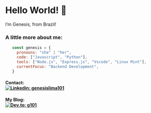 # Hello World! 👋   
I’m Genesis, from Brazil!

### A little more about me:
```javascript
   const genesis = {
     pronouns: "she" | "her",
     code: ["Javascript", "Python"],
     tools: ["Node.js", "Express.js", "Vscode", "Linux Mint"],
     currentFocus: "Backend Development",
   }
```
#### Contact:<br/>[![Linkedin: genesislima101](https://img.shields.io/badge/genesislima101-0077B5?style=for-the-badge&logo=linkedin&logoColor=white&link=https://www.linkedin.com/in/genesislima101/)](https://www.linkedin.com/in/genesislima101/)<br/>
#### My Blog:<br/>[![Dev.to: g101](https://img.shields.io/badge/dev.to-0A0A0A?style=for-the-badge&logo=dev.to&logoColor=white&link=https://dev.to/g101)](https://dev.to/g101)<br/>
<!--
**g101x/g101x** is a ✨ _special_ ✨ repository because its `README.md` (this file) appears on your GitHub profile.

Here are some ideas to get you started:

- 🔭 I’m currently working on ...
- 🌱 I’m currently learning ...
- 👯 I’m looking to collaborate on ...
- 🤔 I’m looking for help with ...
- 💬 Ask me about ...
- 📫 How to reach me: ...
- 😄 Pronouns: ...
- ⚡ Fun fact: ...
-->



